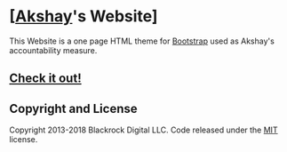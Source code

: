 # [[Akshay](https://github.com/Aks-Dmv)'s Website]

This Website is a one page HTML theme for [Bootstrap](http://getbootstrap.com/) used as Akshay's accountability measure.

## [Check it out!](https://aks-dmv.github.io/portfolio/)


## Copyright and License

Copyright 2013-2018 Blackrock Digital LLC. Code released under the [MIT](https://github.com/BlackrockDigital/startbootstrap-grayscale/blob/gh-pages/LICENSE) license.
